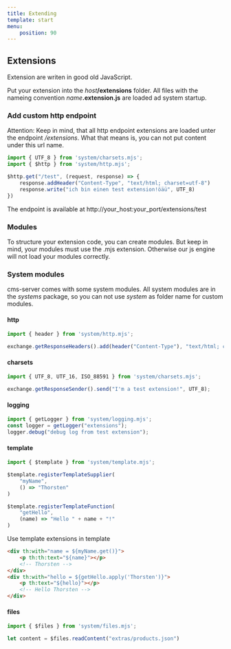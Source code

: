```yaml
---
title: Extending
template: start
menu: 
    position: 90
---
```


## Extensions
Extension are writen in good old JavaScript.

Put your extension into the _host_**/extensions** folder. 
All files with the nameing convention _name_**.extension.js** are loaded ad system startup.

### Add custom http endpoint

Attention: Keep in mind, that all http endpoint extensions are loaded unter the endpoint _/extensions_.
What that means is, you can not put content under this url name.

```javascript
import { UTF_8 } from 'system/charsets.mjs';
import { $http } from 'system/http.mjs';

$http.get("/test", (request, response) => {
	response.addHeader("Content-Type", "text/html; charset=utf-8")
	response.write("ich bin einen test extension!öäü", UTF_8)
})
```

The endpoint is available at http://your_host:your_port/extensions/test

### Modules
To structure your extension code, you can create modules. 
But keep in mind, your modules must use the .mjs extension. 
Otherwise our js engine will not load your modules correctly.

### System modules
cms-server comes with some system modules.
All system modules are in the _systems_ package, so you can not use _system_ as folder name for custom modules.

#### http

```javascript
import { header } from 'system/http.mjs';

exchange.getResponseHeaders().add(header("Content-Type"), "text/html; charset=utf-8");
```

#### charsets

```javascript
import { UTF_8, UTF_16, ISO_88591 } from 'system/charsets.mjs';

exchange.getResponseSender().send("I'm a test extension!", UTF_8);
```

#### logging
```javascript
import { getLogger } from 'system/logging.mjs';
const logger = getLogger("extensions");
logger.debug("debug log from test extension");
```

#### template
```javascript
import { $template } from 'system/template.mjs';

$template.registerTemplateSupplier(
	"myName",
	() => "Thorsten"
)

$template.registerTemplateFunction(
	"getHello",
	(name) => "Hello " + name + "!"
)
```
Use template extensions in template
```html
<div th:with="name = ${myName.get()}">
	<p th:th:text="${name}"></p>
	<!-- Thorsten -->
</div>
<div th:with="hello = ${getHello.apply('Thorsten')}">
	<p th:text="${hello}"></p>
	<!-- Hello Thorsten -->
</div>
```

#### files
```javascript
import { $files } from 'system/files.mjs';

let content = $files.readContent("extras/products.json")
```